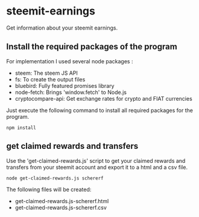 # steemit-earnings
Get information about your steemit earnings.

## Install the required packages of the program

For implementation I used several node packages :
- steem: The steem JS API
- fs: To create the output files
- bluebird: Fully featured promises library
- node-fetch: Brings 'window.fetch' to Node.js
- cryptocompare-api: Get exchange rates for crypto and FIAT currencies

Just execute the following command to install all required packages for the program.

````
npm install
````

## get claimed rewards and transfers

Use the 'get-claimed-rewards.js' script to get your claimed rewards and transfers from your steemit account and export it to a html and a csv file.

```
node get-claimed-rewards.js schererf
```

The following files will be created:
- get-claimed-rewards.js-schererf.html
- get-claimed-rewards.js-schererf.csv
